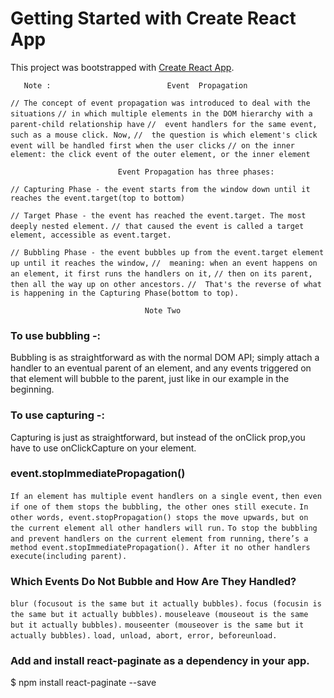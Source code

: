 # Getting Started with Create React App

This project was bootstrapped with [Create React App](https://github.com/facebook/create-react-app).


`   Note :                          Event  Propagation`

`// The concept of event propagation was introduced to deal with the situations`
`// in which multiple elements in the DOM hierarchy with a parent-child relationship have`
`//  event handlers for the same event, such as a mouse click. Now,`
`//  the question is which element's click event will be handled first when the user clicks`
`// on the inner element: the click event of the outer element, or the inner element`

`                        Event Propagation has three phases:`

`// Capturing Phase - the event starts from the window down until it reaches the event.target(top to bottom)`

`// Target Phase - the event has reached the event.target. The most deeply nested element.`
`// that caused the event is called a target element, accessible as event.target.`

`// Bubbling Phase - the event bubbles up from the event.target element up until it reaches the window,`
`//  meaning: when an event happens on an element, it first runs the handlers on it,`
`// then on its parent, then all the way up on other ancestors.`
`//  That's the reverse of what is happening in the Capturing Phase(bottom to top).`


`                              Note Two`

 ###                       To use bubbling -:
Bubbling is as straightforward as with the normal DOM API;
simply attach a handler to an eventual parent of an element,
and any events triggered on that element will bubble to the parent,
just like in our example in the beginning.

###                       To use capturing -:
Capturing is just as straightforward, but instead of the onClick prop,you have to use onClickCapture on your element.


###                       event.stopImmediatePropagation()

`If an element has multiple event handlers on a single event,`
`then even if one of them stops the bubbling, the other ones still execute.`
`In other words, event.stopPropagation() stops the move upwards,`
`but on the current element all other handlers will run.`
`To stop the bubbling and prevent handlers on the current element from running,`
`there’s a method event.stopImmediatePropagation(). After it no other handlers execute(including parent).`


 ###        Which Events Do Not Bubble and How Are They Handled?

`blur (focusout is the same but it actually bubbles).`
`focus (focusin is the same but it actually bubbles).`
`mouseleave (mouseout is the same but it actually bubbles).`
`mouseenter (mouseover is the same but it actually bubbles).`
`load, unload, abort, error, beforeunload.`

### Add and install react-paginate as a dependency in your app.

$ npm install react-paginate --save